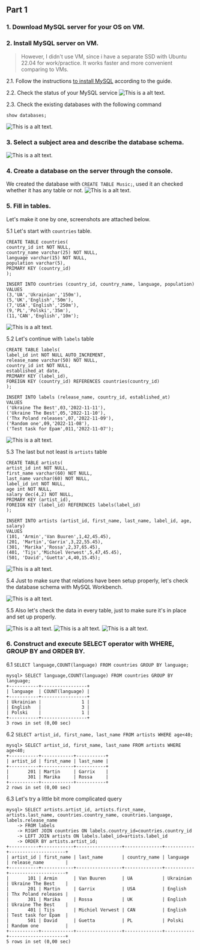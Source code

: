 ## Part 1
### 1. Download MySQL server for your OS on VM.
### 2. Install MySQL server on VM. 
>However, I didn't use VM, since i have a separate SSD with Ubuntu 22.04 for work/practice. It works faster and more convenient comparing to VMs.

2.1. Follow the instructions [to install MySQL](https://linuxhint.com/install-mysql-on-ubuntu-22-04/#:~:text=To%20install%20MySQL%20on%20Ubuntu%2022.04%2C%20first%2C%20execute%20the%20system,the%20%E2%80%9Csudo%20mysql_secure_installation%E2%80%9D%20command.) according to the guide.

2.2. Check the status of your MySQL service
![This is a alt text.](/Screenshots/01.png "mysql service")

2.3. Check the existing databases with the following command 
```
show databases;
```
![This is a alt text.](/Screenshots/02.png "show databases")

### 3. Select a subject area and describe the database schema.
![This is a alt text.](/Screenshots/03.png "Database schema")

### 4. Create a database on the server through the console.
We created the database with `CREATE TABLE Music;`, used it an checked whether it has any table or not.
![This is a alt text.](/Screenshots/04.png "Database creation")

### 5. Fill in tables.
Let's make it one by one, screenshots are attached below.

5.1 Let's start with `countries` table.

```
CREATE TABLE countries(
country_id int NOT NULL,
country_name varchar(25) NOT NULL,
language varchar(15) NOT NULL,
population varchar(5),
PRIMARY KEY (country_id)
);

INSERT INTO countries (country_id, country_name, language, population)
VALUES 
(3,'UA','Ukrainian','150m'),
(5,'UK','English','50m'),
(7,'USA','English','250m'),
(9,'PL','Polski','35m'),
(11,'CAN','English','10m');
```
![This is a alt text.](/Screenshots/05.png "countries")


5.2 Let's continue with `labels` table

```
CREATE TABLE labels(
label_id int NOT NULL AUTO_INCREMENT,
release_name varchar(50) NOT NULL,
country_id int NOT NULL,
established_at date,
PRIMARY KEY (label_id),
FOREIGN KEY (country_id) REFERENCES countries(country_id) 
);

INSERT INTO labels (release_name, country_id, established_at)
VALUES 
('Ukraine The Best',03,'2022-11-11'),
('Ukraine The Best',05,'2022-11-10'),
('Thx Poland releases',07,'2022-11-09'),
('Random one',09,'2022-11-08'),
('Test task for Epam',011,'2022-11-07');
```
![This is a alt text.](/Screenshots/06.png "labels")

5.3 The last but not least is `artists` table

```
CREATE TABLE artists(
artist_id int NOT NULL,
first_name varchar(60) NOT NULL,
last_name varchar(60) NOT NULL,
label_id int NOT NULL,
age int NOT NULL,
salary dec(4,2) NOT NULL,
PRIMARY KEY (artist_id),
FOREIGN KEY (label_id) REFERENCES labels(label_id)
);

INSERT INTO artists (artist_id, first_name, last_name, label_id, age, salary)
VALUES 
(101, 'Armin','Van Buuren',1,42,45.45),
(201, 'Martin','Garrix',3,22,55.45),
(301, 'Marika','Rossa',2,37,65.45),
(401, 'Tijs','Michiel Verwest',5,47,45.45),
(501, 'David','Guetta',4,40,15.45);
```

![This is a alt text.](/Screenshots/07.png "labels")

5.4 Just to make sure that relations have been setup properly, let's check the database schema with MySQL Workbench.

![This is a alt text.](/Screenshots/08.png "labels")

5.5 Also let's check the data in every table, just to make sure it's in place and set up properly.

![This is a alt text.](/Screenshots/09.png "labels")
![This is a alt text.](/Screenshots/010.png "labels")
![This is a alt text.](/Screenshots/011.png "labels")


### 6. Construct and execute SELECT operator with WHERE, GROUP BY and ORDER BY.

6.1 `SELECT language,COUNT(language) FROM countries GROUP BY language;`

``` 
mysql> SELECT language,COUNT(language) FROM countries GROUP BY language;
+-----------+-----------------+
| language  | COUNT(language) |
+-----------+-----------------+
| Ukrainian |               1 |
| English   |               3 |
| Polski    |               1 |
+-----------+-----------------+
3 rows in set (0,00 sec)

```
6.2 `SELECT artist_id, first_name, last_name FROM artists WHERE age<40;`
```
mysql> SELECT artist_id, first_name, last_name FROM artists WHERE age<40;
+-----------+------------+-----------+
| artist_id | first_name | last_name |
+-----------+------------+-----------+
|       201 | Martin     | Garrix    |
|       301 | Marika     | Rossa     |
+-----------+------------+-----------+
2 rows in set (0,00 sec)

```


6.3  Let's try a little bit more complicated query

```
mysql> SELECT artists.artist_id, artists.first_name, artists.last_name, countries.country_name, countries.language, labels.release_name
    -> FROM labels
    -> RIGHT JOIN countries ON labels.country_id=countries.country_id
    -> LEFT JOIN artists ON labels.label_id=artists.label_id
    -> ORDER BY artists.artist_id;
+-----------+------------+-----------------+--------------+-----------+---------------------+
| artist_id | first_name | last_name       | country_name | language  | release_name        |
+-----------+------------+-----------------+--------------+-----------+---------------------+
|       101 | Armin      | Van Buuren      | UA           | Ukrainian | Ukraine The Best    |
|       201 | Martin     | Garrix          | USA          | English   | Thx Poland releases |
|       301 | Marika     | Rossa           | UK           | English   | Ukraine The Best    |
|       401 | Tijs       | Michiel Verwest | CAN          | English   | Test task for Epam  |
|       501 | David      | Guetta          | PL           | Polski    | Random one          |
+-----------+------------+-----------------+--------------+-----------+---------------------+
5 rows in set (0,00 sec)

```
